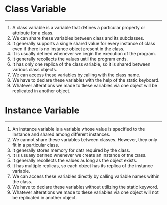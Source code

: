# Class Variable
----------------											
1. A class variable is a variable that defines a particular property or attribute for a class.
2. We can share these variables between class and its subclasses.
3. It generally supports a single shared value for every instance of class even if there is no instance object present in the class.
4. It is usually defined whenever we begin the execution of the program.
5. It generally recollects the values until the program ends.
6. It has only one replica of the class variable, so it is shared between various class objects.
7. We can access these variables by calling with the class name.
8. We have to declare these variables with the help of the static keyboard.
9. Whatever alterations we made to these variables via one object will be replicated in another object.




# Instance Variable
-------------------
1. An instance variable is a variable whose value is specified to the Instance and shared among different instances.
2. We cannot share these variables between classes. However, they only fit in a particular class.
3. It generally stores memory for data required by the class.
4. It is usually defined whenever we create an instance of the class.
5. It generally recollects the values as long as the object exists.
6. It has multiple replicas, so each object has its replica of the instance variable.
7. We can access these variables directly by calling variable names within the class.
8. We have to declare these variables without utilizing the static keyword.
9. Whatever alterations we made to these variables via one object will not be replicated in another object.
